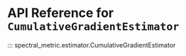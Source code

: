 # API Reference for `CumulativeGradientEstimator`

::: spectral_metric.estimator.CumulativeGradientEstimator


